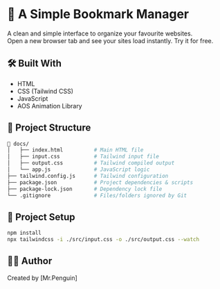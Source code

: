 # 📘 A Simple Bookmark Manager

A clean and simple interface to organize your favourite websites.  
Open a new browser tab and see your sites load instantly. Try it for free.

## 🛠️ Built With

- HTML
- CSS (Tailwind CSS)
- JavaScript
- AOS Animation Library

## 📁 Project Structure

```bash
📁 docs/
│   ├── index.html          # Main HTML file
│   ├── input.css           # Tailwind input file
│   ├── output.css          # Tailwind compiled output
│   └── app.js              # JavaScript logic
├── tailwind.config.js      # Tailwind configuration
├── package.json            # Project dependencies & scripts
├── package-lock.json       # Dependency lock file
└── .gitignore              # Files/folders ignored by Git
```

## 📂 Project Setup

```bash
npm install
npx tailwindcss -i ./src/input.css -o ./src/output.css --watch
```

## 👨‍💻 Author

Created by [Mr.Penguin]
